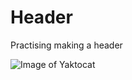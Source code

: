 # Header

Practising making a header


![Image of Yaktocat](https://octodex.github.com/images/yaktocat.png)
